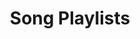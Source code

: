 ---
image: bg4.jpg
# day: Monday, June 30, 2025
title: Song Playlists
iteration: Iteration 1
summary: To allow users to better organize their songs and make browsing their music much easier. 
description: People often want to be able to sort journal entries into organized playlists. Users should be able to create new playlists, and add as many songs to them as they wish.
upcoming: feature-1
---
